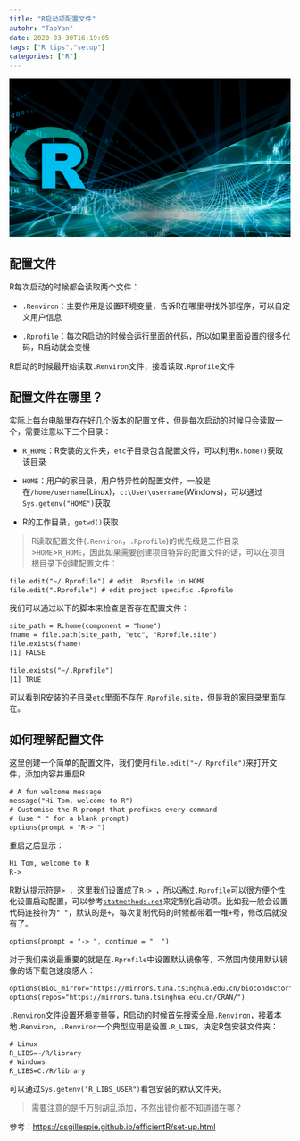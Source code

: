 ```yaml
---
title: "R启动项配置文件"
autohr: "TaoYan"
date: 2020-03-30T16:19:05
tags: ["R tips","setup"]
categories: ["R"]
---
```


![](https://raw.githubusercontent.com/YTLogos/pic_link/master/img/20200407234529.png)

<!--more-->

## 配置文件

R每次启动的时候都会读取两个文件：

* `.Renviron`：主要作用是设置环境变量，告诉R在哪里寻找外部程序，可以自定义用户信息

* `.Rprofile`：每次R启动的时候会运行里面的代码，所以如果里面设置的很多代码，R启动就会变慢

R启动的时候最开始读取`.Renviron`文件，接着读取`.Rprofile`文件

## 配置文件在哪里？

实际上每台电脑里存在好几个版本的配置文件，但是每次启动的时候只会读取一个，需要注意以下三个目录：

* `R_HOME`：R安装的文件夹，`etc`子目录包含配置文件，可以利用`R.home()`获取该目录

* `HOME`：用户的家目录，用户特异性的配置文件，一般是在`/home/username`(Linux)，`c:\User\username`(Windows)，可以通过`Sys.getenv("HOME")`获取

* R的工作目录，`getwd()`获取

> R读取配置文件(`.Renviron`，`.Rprofile`)的优先级是工作目录>`HOME`>`R_HOME`，因此如果需要创建项目特异的配置文件的话，可以在项目根目录下创建配置文件：

```
file.edit("~/.Rprofile") # edit .Rprofile in HOME
file.edit(".Rprofile") # edit project specific .Rprofile
```

我们可以通过以下的脚本来检查是否存在配置文件：

```
site_path = R.home(component = "home")
fname = file.path(site_path, "etc", "Rprofile.site")
file.exists(fname)
[1] FALSE

file.exists("~/.Rprofile")
[1] TRUE
```

可以看到R安装的子目录`etc`里面不存在`.Rprofile.site`，但是我的家目录里面存在。

## 如何理解配置文件

这里创建一个简单的配置文件，我们使用`file.edit("~/.Rprofile")`来打开文件，添加内容并重启R

```
# A fun welcome message
message("Hi Tom, welcome to R")
# Customise the R prompt that prefixes every command
# (use " " for a blank prompt)
options(prompt = "R-> ")
```

重启之后显示：

```
Hi Tom, welcome to R
R->
```

R默认提示符是`> `，这里我们设置成了`R-> `，所以通过`.Rprofile`可以很方便个性化设置启动配置，可以参考[`statmethods.net`](https://www.statmethods.net/interface/customizing.html)来定制化启动项。比如我一般会设置代码连接符为`" "`，默认的是`+`，每次复制代码的时候都带着一堆`+`号，修改后就没有了。

```
options(prompt = "-> ", continue = "  ")
```



对于我们来说最重要的就是在`.Rprofile`中设置默认镜像等，不然国内使用默认镜像的话下载包速度感人：

```
options(BioC_mirror="https://mirrors.tuna.tsinghua.edu.cn/bioconductor")
options(repos="https://mirrors.tuna.tsinghua.edu.cn/CRAN/")
```



`.Renviron`文件设置环境变量等，R启动的时候首先搜索全局`.Renviron`，接着本地`.Renviron`，`.Renviron`一个典型应用是设置`.R_LIBS`，决定R包安装文件夹：

```
# Linux
R_LIBS=~/R/library
# Windows
R_LIBS=C:/R/library
```

可以通过`Sys.getenv("R_LIBS_USER")`看包安装的默认文件夹。

> 需要注意的是千万别胡乱添加，不然出错你都不知道错在哪？


参考：https://csgillespie.github.io/efficientR/set-up.html
